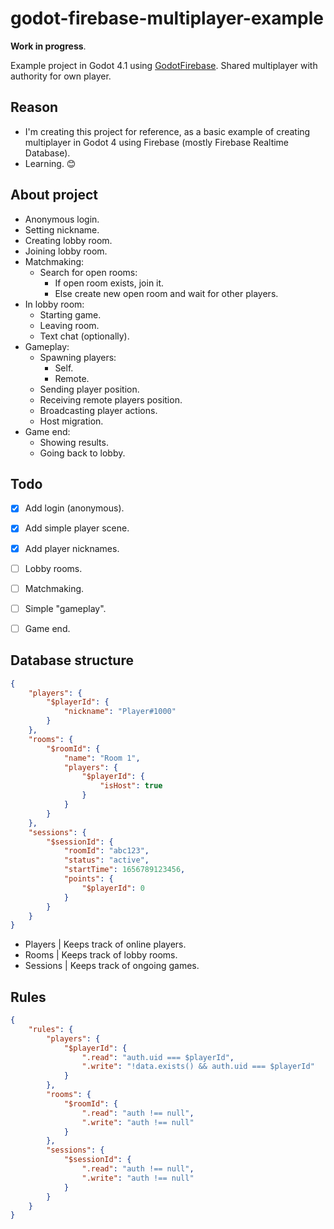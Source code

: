 # godot-firebase-multiplayer-example

**Work in progress**.

Example project in Godot 4.1 using [GodotFirebase](https://github.com/GodotNuts/GodotFirebase).
Shared multiplayer with authority for own player.

## Reason

- I'm creating this project for reference, as a basic example of creating multiplayer in Godot 4 using Firebase (mostly Firebase Realtime Database).
- Learning. 😊



## About project

- Anonymous login.
- Setting nickname.
- Creating lobby room.
- Joining lobby room.
- Matchmaking:
	- Search for open rooms:
		- If open room exists, join it.
		- Else create new open room and wait for other players.
- In lobby room:
	- Starting game.
	- Leaving room.
	- Text chat (optionally).
- Gameplay:
	- Spawning players:
		- Self.
		- Remote.
	- Sending player position.
	- Receiving remote players position.
	- Broadcasting player actions.
	- Host migration.
- Game end:
	- Showing results.
	- Going back to lobby.


## Todo

- [x] Add login (anonymous).
- [x] Add simple player scene.
- [x] Add player nicknames.
- [ ] Lobby rooms.
- [ ] Matchmaking.
- [ ] Simple "gameplay".
- [ ] Game end.


## Database structure

```json
{
	"players": {
		"$playerId": {
			"nickname": "Player#1000"
		}
	},
	"rooms": {
		"$roomId": {
			"name": "Room 1",
			"players": {
				"$playerId": {
					"isHost": true
				}
			}
		}
	},
	"sessions": {
		"$sessionId": {
			"roomId": "abc123",
			"status": "active",
			"startTime": 1656789123456,
			"points": {
				"$playerId": 0
			}
		}
	}
}
```

- Players | Keeps track of online players.
- Rooms | Keeps track of lobby rooms.
- Sessions | Keeps track of ongoing games.


## Rules

```json
{
	"rules": {
		"players": {
			"$playerId": {
				".read": "auth.uid === $playerId",
				".write": "!data.exists() && auth.uid === $playerId"
			}
		},
		"rooms": {
			"$roomId": {
				".read": "auth !== null",
				".write": "auth !== null"
			}
		},
		"sessions": {
			"$sessionId": {
				".read": "auth !== null",
				".write": "auth !== null"
			}
		}
	}
}
```
